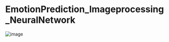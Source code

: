 # EmotionPrediction_Imageprocessing_NeuralNetwork

![image](https://user-images.githubusercontent.com/83788186/174436783-1ef40eea-1c7e-4361-b455-8a9a670b3428.png)
